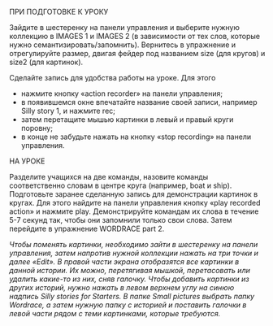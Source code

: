 ПРИ ПОДГОТОВКЕ К УРОКУ

Зайдите в шестеренку на панели управления и выберите нужную коллекцию в IMAGES 1 и IMAGES 2 (в зависимости от тех слов, которые нужно семантизировать/запомнить). 
Вернитесь в упражнение и отрегулируйте размер, двигая фейдер под названием size (для кругов) и size2 (для картинок). 

Сделайте запись для удобства работы на уроке. Для этого

- нажмите кнопку «action recorder» на панели управления;
- в появившемся окне впечатайте название своей записи, например Silly story 1, и нажмите rec;
- затем перетащите мышью картинки в левый и правый круги поровну;
- в конце не забудьте нажать на кнопку «stop recording» на панели управления.

НА УРОКЕ

Разделите учащихся на две команды, назовите команды соответственно словам в центре круга (например, boat и ship). Подготовьте заранее сделанную запись для демонстрации картинок в кругах. Для этого найдите на панели управления кнопку «play recorded action»  и нажмите play. Демонстрируйте командам их слова в течение 5-7 секунд так, чтобы они запомнили только свои слова. Затем перейдите в упражнение WORDRACE part 2. 

*Чтобы поменять картинки, необходимо зайти в шестеренку на панели управления, затем напротив нужной коллекции нажать на три точки и далее «Edit». В правой части экрана отобразятся все картинки в данной истории. Их можно, перетягивая мышкой, перетасовать или удалить какие-то из них, сняв галочку. Чтобы добавить картинки из других историй, нужно нажать в левом верхнем углу на синюю надпись Silly stories for Starters. В папке Small pictures выбрать папку Wordrace, а затем нужную папку с историей и поставить галочки в левой части рядом с теми картинками, которые требуются.*
